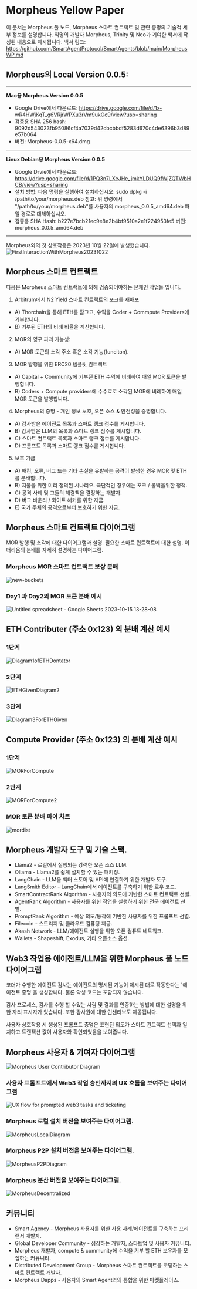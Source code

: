 # Morpheus Yellow Paper

이 문서는 Morpheus 풀 노드, Morpheus 스마트 컨트랙트 및 관련 증명의 기술적 세부 정보를 설명합니다. 
익명의 개발자 Morpheus, Trinity 및 Neo가 기여한 백서에 작성된 내용으로 제시됩니다. 백서 링크: https://github.com/SmartAgentProtocol/SmartAgents/blob/main/MorpheusWP.md 

## Morpheus의 Local Version 0.0.5:
---------
**Mac용 Morpheus Version 0.0.5**
- Google Drive에서 다운로드: https://drive.google.com/file/d/1x-wR4HWjKqT_g6VRjrWPXu3rVm9ukOc9/view?usp=sharing
- 검증용 SHA 256 hash: 9092d543023fb95086cf4a7039d42cbcbbdf5283d670c4de6396b3d89e57b064
- 버전: Morpheus-0.0.5-x64.dmg

---------
**Linux Debian용 Morpheus Version 0.0.5**
- Google Drvie에서 다운로드: https://drive.google.com/file/d/1PQ3n7LXeJHe_jmkYLDUQ9fWjZQTWbHCB/view?usp=sharing
- 설치 방법: 다음 명령을 실행하여 설치하십시오:
sudo dpkg -i /path/to/your/morpheus.deb
참고: 위 명령에서 "/path/to/your/morpheus.deb"를 사용자의 morpheus_0.0.5_amd64.deb 파일 경로로 대체하십시오.
- 검증용 SHA Hash:
b227e7bcb21ec9e8e2b4bf9510a2e1f224953fe5
버전: morpheus_0.0.5_amd64.deb
---------

Morpheus와의 첫 상호작용은 2023년 10월 22일에 발생했습니다.
![FirstInteractionWithMorpheus20231022](https://github.com/MorpheusAIs/Morpheus/assets/1563345/35509f3a-4346-4f58-bb60-f7881fd10f7e)

## Morpheus 스마트 컨트랙트
다음은 Morpheus 스마트 컨트랙트에 의해 검증되어야하는 온체인 작업들 입니다.

1. Arbitrum에서 N2 Yield 스마트 컨트랙트의 포크를 재배포
- A) Thorchain을 통해 ETH를 잠그고, 수익을 Coder + Commpute Providers에 기부합니다.
- B) 기부된 ETH의 비례 비율을 계산합니다.

2. MOR의 영구 파괴 가능성:
- A) MOR 토큰의 소각 주소 혹은 소각 기능(funciton).

3. MOR 발행을 위한 ERC20 템플릿 컨트랙트
- A) Capital + Community에 기부된 ETH 수익에 비례하여 매일 MOR 토큰을 발행합니다.
- B) Coders + Compute providers에 수수료로 소각된 MOR에 비례하여 매일 MOR 토큰을 발행합니다.

4. Morpheus의 증명 - 개인 정보 보호, 오픈 소스 & 안전성을 증명합니다.
- A) 감사받은 에이전트 목록과 스마트 랭크 점수를 게시합니다.
- B) 감사받은 LLM의 목록과 스마트 랭크 점수를 게시합니다.
- C) 스마트 컨트랙트 목록과 스마트 랭크 점수를 게시합니다.
- D) 프롬프트 목록과 스마트 랭크 점수를 게시합니다.

5. 보호 기금
- A) 해킹, 오류, 버그 또는 기타 손실을 유발하는 공격이 발생한 경우 MOR 및 ETH를 분배합니다.
- B) 지불을 위한 미리 정의된 시나리오. 극단적인 경우에는 포크 / 롤백을위한 정책.
- C) 공격 사례 및 그들의 해결책을 결정하는 개발자.
- D) 버그 바운티 / 화이트 해커를 위한 자금.
- E) 국가 주체의 공격으로부터 보호하기 위한 자금.

## Morpheus 스마트 컨트랙트 다이어그램
MOR 발행 및 소각에 대한 다이어그램과 설명.
필요한 스마트 컨트랙트에 대한 설명.
이더리움의 분배를 자세히 설명하는 다이어그램.

### Morpheus MOR 스마트 컨트랙트 보상 분배
![new-buckets](https://github.com/SmartAgentProtocol/SmartAgents/assets/76454555/cd57bae7-2a56-4a55-bf3e-1f810f3fba9c)

### Day1 과 Day2의 MOR 토큰 분배 예시
![Untitled spreadsheet - Google Sheets 2023-10-15 13-28-08](https://github.com/MorpheusAIs/Morpheus/assets/76454555/6ff7869d-bbd6-46b5-8673-6a59b75906e1)

## ETH Contributer (주소 0x123) 의 분배 계산 예시

### 1단계
![Diagram1ofETHDontator](https://github.com/SmartAgentProtocol/SmartAgents/assets/1563345/fead528c-d628-449e-a3a3-2f53904f4a3d)

### 2단계
![ETHGivenDiagram2](https://github.com/MorpheusAIs/Morpheus/assets/1563345/915020e8-d342-48bc-85ee-367de0325680)

### 3단계
![Diagram3ForETHGiven](https://github.com/MorpheusAIs/Morpheus/assets/1563345/a3f455af-56de-4c6b-9688-5b9e91673e5a)

## Compute Provider (주소 0x123) 의 분배 계산 예시

### 1단계
![MORForCompute](https://github.com/SmartAgentProtocol/SmartAgents/assets/1563345/bef69c69-0420-441f-97f0-7e8195844f57)

### 2단계
![MORForCompute2](https://github.com/SmartAgentProtocol/SmartAgents/assets/1563345/a6f30da5-5441-4f0a-be80-c5798f5920cd)

### MOR 토큰 분배 파이 차트
![mordist](https://github.com/MorpheusAIs/Morpheus/assets/76454555/4157efe7-6abf-404a-87f9-a8dc76cd4799)

## Morpheus 개발자 도구 및 기술 스택.
- Llama2 - 로컬에서 실행되는 강력한 오픈 소스 LLM.
- Ollama - Llama2를 쉽게 설치할 수 있는 패키징.
- LangChain - LLM을 벡터 스토어 및 API에 연결하기 위한 개발자 도구.
- LangSmith Editor - LangChain에서 에이전트를 구축하기 위한 로우 코드.
- SmartContractRank Algorithm - 사용자의 의도에 기반한 스마트 컨트랙트 선별.
- AgentRank Algorithm - 사용자를 위한 작업을 실행하기 위한 전문 에이전트 선별.
- PromptRank Algorithm - 예상 의도/동작에 기반한 사용자를 위한 프롬프트 선별.
- Filecoin - 스토리지 및 클라우드 컴퓨팅 제공.
- Akash Network - LLM/에이전트 실행을 위한 오픈 컴퓨트 네트워크.
- Wallets - Shapeshift, Exodus, 기타 오픈소스 옵션.

## Web3 작업용 에이전트/LLM을 위한 Morpheus 풀 노드 다이어그램
코더가 수행한 에이전트 감사는 에이전트의 명시된 기능이 제시된 대로 작동한다는 '에이전트 증명'을 생성합니다. 물론 악성 코드는 포함되지 않습니다.

감사 프로세스, 감사를 수행 할 수있는 사람 및 결과를 인증하는 방법에 대한 설명을 위한 자리 표시자가 있습니다. 또한 감사원에 대한 인센티브도 제공됩니다.

사용자 상호작용 시 생성된 프롬프트 증명은 표현된 의도가 스마트 컨트랙트 선택과 일치하고 트랜잭션 값이 사용자와 확인되었음을 보여줍니다. 

## Morpheus 사용자 & 기여자 다이어그램
![Morpheus User   Contributor Diagram](https://github.com/MorpheusAIs/Morpheus/assets/1563345/2cff8d70-c116-472f-a431-8a82bfa22f9b)

### 사용자 프롬프트에서 Web3 작업 승인까지의 UX 흐름을 보여주는 다이어그램
![UX flow for prompted web3 tasks and ticketing](https://github.com/MorpheusAIs/Morpheus/assets/76454555/942b20fb-d67e-4a57-af2c-cd24a89690a5)

### Morpheus 로컬 설치 버전을 보여주는 다이어그램.
![MorpheusLocalDiagram](https://github.com/SmartAgentProtocol/SmartAgents/assets/1563345/a0564914-cddb-42e4-b0f4-8c2310db6a66)

### Morpheus P2P 설치 버전을 보여주는 다이어그램.
![MorpheusP2PDiagram](https://github.com/SmartAgentProtocol/SmartAgents/assets/1563345/a7eeb31f-3d38-4233-a45f-e9b91ad84ba2)

### Morpheus 분산 버전을 보여주는 다이어그램.
![MorpheusDecentralized](https://github.com/SmartAgentProtocol/SmartAgents/assets/1563345/1699f2de-cc18-42e8-a05c-32b3307baa20)

## 커뮤니티
- Smart Agency - Morpheus 사용자를 위한 사용 사례/에이전트를 구축하는 프리랜서 개발자.
- Global Developer Community - 성장하는 개발자, 스타트업 및 사용자 커뮤니티.
- Morpheus 개발자, compute & community에 수익을 기부 할 ETH 보유자를 모집하는 커뮤니티.
- Distributed Development Group - Morpheus 스마트 컨트랙트를 코딩하는 스마트 컨트랙트 개발자.
- Morpheus Dapps - 사용자의 Smart Agent와의 통합을 위한 마켓플레이스.
